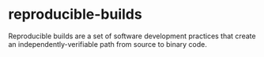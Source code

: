 # reproducible-builds
Reproducible builds are a set of software development practices that create an independently-verifiable path from source to binary code.
